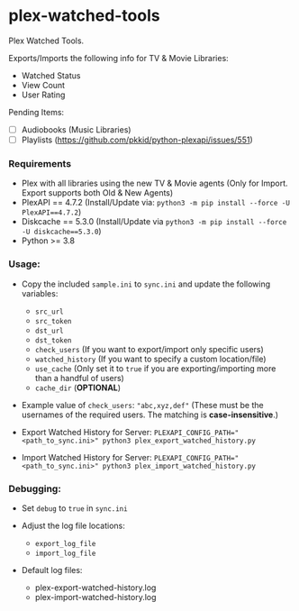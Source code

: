 # plex-watched-tools
Plex Watched Tools.

Exports/Imports the following info for TV & Movie Libraries:
* Watched Status
* View Count
* User Rating

Pending Items:
* [ ] Audiobooks (Music Libraries)
* [ ] Playlists (https://github.com/pkkid/python-plexapi/issues/551)

### Requirements

* Plex with all libraries using the new TV & Movie agents (Only for Import. Export supports both Old & New Agents)
* PlexAPI == 4.7.2 (Install/Update via: `python3 -m pip install --force -U PlexAPI==4.7.2`)
* Diskcache == 5.3.0 (Install/Update via `python3 -m pip install --force -U diskcache==5.3.0`)
* Python >= 3.8

### Usage:

* Copy the included `sample.ini` to `sync.ini` and update the following variables:
    * `src_url`
    * `src_token`
    * `dst_url`
    * `dst_token`
    * `check_users` (If you want to export/import only specific users)
    * `watched_history` (If you want to specify a custom location/file)
    * `use_cache` (Only set it to `true` if you are exporting/importing more than a handful of users)
    * `cache_dir` (**OPTIONAL**)

* Example value of `check_users`: `"abc,xyz,def"` (These must be the usernames of the required users. The matching is **case-insensitive**.)

* Export Watched History for Server:
    `PLEXAPI_CONFIG_PATH="<path_to_sync.ini>" python3 plex_export_watched_history.py`

* Import Watched History for Server:
    `PLEXAPI_CONFIG_PATH="<path_to_sync.ini>" python3 plex_import_watched_history.py`

### Debugging:

* Set `debug` to `true` in `sync.ini`

* Adjust the log file locations:
    * `export_log_file`
    * `import_log_file`

* Default log files:
    * plex-export-watched-history.log
    * plex-import-watched-history.log
